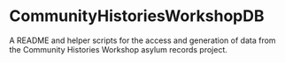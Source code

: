 # CommunityHistoriesWorkshopDB
A README and helper scripts for the access and generation of data from the Community Histories Workshop asylum records project.
